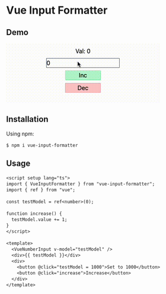# Vue Input Formatter

## Demo

![](https://github.com/salihy/vue-input-formatter/raw/main/screenshot.gif)

## Installation

Using npm:

```shell
$ npm i vue-input-formatter
```

## Usage

```
<script setup lang="ts">
import { VueInputFormatter } from "vue-input-formatter";
import { ref } from "vue";

const testModel = ref<number>(0);

function increase() {
  testModel.value += 1;
}
</script>

<template>
  <VueNumberInput v-model="testModel" />
  <div>{{ testModel }}</div>
  <div>
    <button @click="testModel = 1000">Set to 1000</button>
    <button @click="increase">Increase</button>
  </div>
</template>
```
